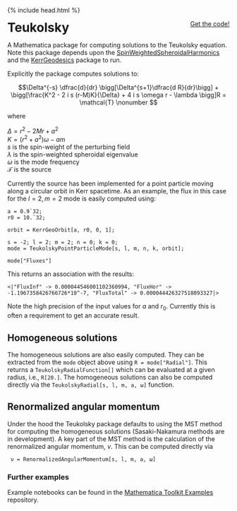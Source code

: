 {% include head.html %}

<p>
 <h1 style="display:inline">Teukolsky</h1> <span style="float:right;"><a href="{{ site.github.repository_url }}" class = "code_btn">Get the code!</a></span>
</p>

A Mathematica package for computing solutions to the Teukolsky equation. Note this package depends upon the [SpinWeightedSpheroidalHarmonics](https://bhptoolkit.org/SpinWeightedSpheroidalHarmonics/) and the [KerrGeodesics](https://bhptoolkit.org/KerrGeodesics/) package to run.

Explicitly the package computes solutions to:

$$\Delta^{-s} \dfrac{d}{dr} \bigg[\Delta^{s+1}\dfrac{d R}{dr}\bigg] + \bigg[\frac{K^2 - 2 i s (r-M)K}{\Delta} + 4 i s \omega r - \lambda \bigg]R = \mathcal{T} \nonumber $$
 
where

$\Delta = r^2 - 2Mr + a^2$  
$K=(r^2 + a^2)\omega - a m$  
$s$ is the spin-weight of the perturbing field  
$\lambda$ is the spin-weighted spheroidal eigenvalue  
$\omega$ is the mode frequency  
$\mathcal{T}$ is the source

Currently the source has been implemented for a point particle moving along a circular orbit in Kerr spacetime. As an example, the flux in this case for the $l=2,m=2$ mode is easily computed using:  
```
a = 0.9`32;
r0 = 10.`32;

orbit = KerrGeoOrbit[a, r0, 0, 1];

s = -2; l = 2; m = 2; n = 0; k = 0;
mode = TeukolskyPointParticleMode[s, l, m, n, k, orbit];

mode["Fluxes"]
```  
This returns an association with the results:  
```
<|"FluxInf" -> 0.000044546001102360994, "FluxHor" -> -1.1967358426766726*10^-7, "FluxTotal" -> 0.000044426327518093327|>
```
Note the high precision of the input values for $a$ and $r_0$. Currently this is often a requirement to get an accurate result.

## Homogeneous solutions

The homogeneous solutions are also easily computed. They can be extracted from the `mode` object above using `R = mode["Radial"]`. This returns a `TeukolskyRadialFunction[]` which can be evaluated at a given radius, i.e., `R[20.]`. The homogeneous solutions can also be computed directly via the `TeukolskyRadial[s, l, m, a, ω]` function.

## Renormalized angular momentum

Under the hood the Teukolsky package defaults to using the MST method for computing the homogeneous solutions (Sasaki-Nakamura methods are in development). A key part of the MST method is the calculation of the renormalized angular momentum, $\nu$. This can be computed directly via
```
 ν = RenormalizedAngularMomentum[s, l, m, a, ω]
```

### Further examples

Example notebooks can be found in the [Mathematica Toolkit Examples](https://github.com/BlackHolePerturbationToolkit/MathematicaToolkitExamples) repository.

